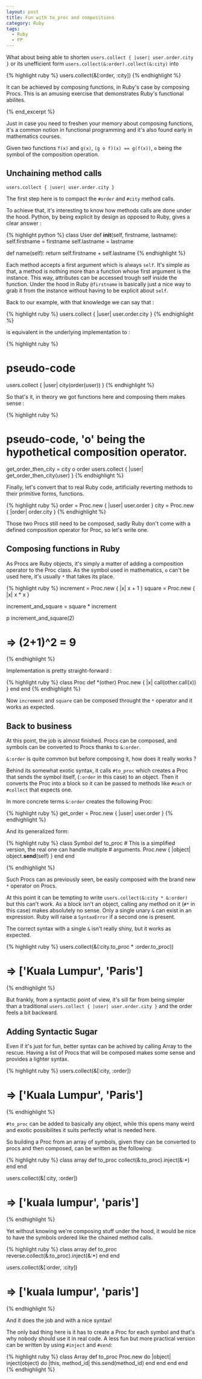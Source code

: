 ```yaml
---
layout: post
title: Fun with to_proc and compositions
category: Ruby
tags:
  - Ruby
  - FP
---
```


What about being able to shorten ```users.collect { |user| user.order.city }``` or its
unefficient form ```users.collect(&:order).collect(&:city)``` into

{% highlight ruby %}
users.collect(&[:order, :city])
{% endhighlight %}

It can be achieved by composing functions, in Ruby's case by composing Procs. 
This is an amusing exercise that demonstrates Ruby's functional abilites.

{% end_excerpt %}

Just in case you need to freshen your memory about composing functions, it's a common notion in functional programming and it's also found early in mathematics courses. 

Given two functions ```f(x)``` and ```g(x)```, ```(g o f)(x) ==
g(f(x))```, ```o``` being the symbol of the composition operation.

## Unchaining method calls

```users.collect { |user| user.order.city }```

The first step here is to compact the ```#order``` and ```#city``` method calls. 

To achieve that, it's interesting to know how methods calls are done
under the hood. Python, by being explicit by design as opposed to Ruby, gives a clear
answer : 

{% highlight python %}
class User 
  def __init__(self, firstname, lastname):
    self.firstname = firstname
    self.lastname  = lastname

  def name(self):
    return self.firstname + self.lastname
{% endhighlight %}

Each method accepts a first argument which is always ```self```.
It's simple as that, a method is nothing more than a function
 whose first argument is the instance. This way, attributes can be
accessed trough self inside the function. Under the hood in Ruby ```@firstname``` is basically just a nice way to grab it from the instance without having to be explicit about ```self```.

Back to our example, with that knowledge we can say that :

{% highlight ruby %}
users.collect { |user| user.order.city }
{% endhighlight %}

is equivalent in the underlying implementation to :

{% highlight ruby %}
# pseudo-code
users.collect { |user| city(order(user)) } 
{% endhighlight %}

So that's it, in theory we got functions here and composing them makes
sense :

{% highlight ruby %}
# pseudo-code, 'o' being the hypothetical composition operator.
get_order_then_city = city o order
users.collect { |user| get_order_then_city(user) }
{% endhighlight %}

Finally, let's convert that to real Ruby code, artificially reverting methods to
their primitive forms, functions. 

{% highlight ruby %}
order = Proc.new { |user| user.order }
city  = Proc.new { |order| order.city }
{% endhighlight %}

Those two Procs still need to be composed, sadly Ruby don't come with a
defined composition operator for Proc, so let's write one.

## Composing functions in Ruby

As Procs are Ruby objects, it's simply a matter of adding a composition
operator to the Proc class. As the symbol used in mathematics, ```o``` can't be used here,
it's usually ```*``` that takes its place.

{% highlight ruby %}
  increment = Proc.new { |x| x + 1 }
  square    = Proc.new { |x| x * x }

  increment_and_square = square * increment 
  
  p increment_and_square(2)
  # => (2+1)^2 = 9
{% endhighlight %}

Implementation is pretty straight-forward :

{% highlight ruby %}
class Proc
  def *(other)
    Proc.new { |x| call(other.call(x)) }
  end
end
{% endhighlight %}

Now ```increment``` and ```square``` can be composed throught the
```*```
operator and it works as expected. 

## Back to business

At this point, the job is almost finished. Procs can be composed,
and symbols can be converted to Procs thanks to ```&:order```.  

```&:order``` is quite common but before composing it, how does it really works ? 

Behind its somewhat exotic syntax, it calls ```#to_proc``` which creates a Proc that sends the
symbol itself, (```:order``` in this case) to an object. Then it
converts the Proc into a block so it can be passed to methods like
```#each``` or ```#collect``` that expects one.

In more concrete terms ```&:order``` creates the following Proc:

{% highlight ruby %}
  get_order = Proc.new { |user| user.order }
{% endhighlight %}

And its generalized form:

{% highlight ruby %}
class Symbol
  def to_proc
    # This is a simplified version, the real one can handle multiple
    # arguments.
    Proc.new { |object| object.__send__(self) }
  end
end

{% endhighlight %}

Such Procs can as previously seen, be easily composed with the brand new ```*```
operator on Procs. 

At this point it can be tempting to write  ```users.collect(&:city * &:order)``` but 
this can't work. As a block isn't an object, calling any method on it (```#*``` in this case) makes absolutely no sense. 
Only a single unary ```&``` can exist in an expression. Ruby will raise a ```SyntaxError``` if 
a second one is present.

The correct syntax with a single ```&``` isn't really shiny, but it
works as expected.

{% highlight ruby %}
users.collect(&(:city.to_proc * :order.to_proc))
# => ['Kuala Lumpur', 'Paris']
{% endhighlight %}

But frankly, from a syntactic point of view, it's sill far from being simpler
than a traditional ```users.collect { |user| user.order.city }``` and
the order feels a bit backward.

## Adding Syntactic Sugar

Even if it's just for fun, better syntax can be achived by calling
Array to the rescue. Having a list of Procs that will be composed makes some sense and provides a lighter syntax.

{% highlight ruby %}
users.collect(&[:city, :order])
# => ['Kuala Lumpur', 'Paris']
{% endhighlight %}

```#to_proc``` can be added to basically any object, while this opens
many weird and exotic possibilites it suits perfectly what is needed
here.

So building a Proc from an array of symbols, given they can be converted
to procs and then composed, can be written as the following: 

{% highlight ruby %}
class array
  def to_proc
    collect(&:to_proc).inject(&:*)
  end
end

users.collect(&[:city, :order])
# => ['kuala lumpur', 'paris']
{% endhighlight %}

Yet without knowing we're composing stuff under the hood, it would be
nice to have the symbols ordered like the chained method calls.

{% highlight ruby %}
class array
  def to_proc
    reverse.collect(&:to_proc).inject(&:*)
  end
end

users.collect(&[:order, :city])
# => ['kuala lumpur', 'paris']
{% endhighlight %}

And it does the job and with a nice syntax! 

The only bad thing here is it has to create a Proc for each symbol and that's why nobody should use it in real code. A less fun but more practical version can be written by using
```#inject``` and ```#send```:

{% highlight ruby %}
class Array
  def to_proc
    Proc.new do |object|
      inject(object) do |this, method_id|
        this.send(method_id)
      end
    end
  end
end
{% endhighlight %}

